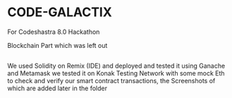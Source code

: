 # CODE-GALACTIX
For Codeshastra 8.0 Hackathon

Blockchain Part which was left out
##
We used Solidity on Remix (IDE) and deployed and tested it using Ganache and Metamask
we tested it on Konak Testing Network with some mock Eth to check and verify our smart 
contract transactions, the Screenshots of which are added later in the folder
